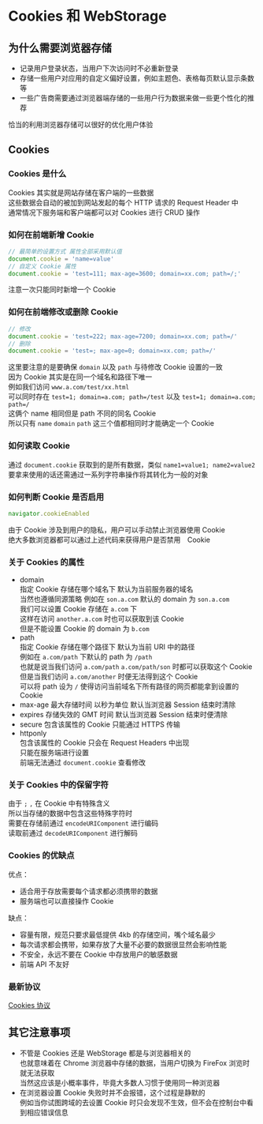 # Cookies 和 WebStorage

## 为什么需要浏览器存储
* 记录用户登录状态，当用户下次访问时不必重新登录
* 存储一些用户对应用的自定义偏好设置，例如主题色、表格每页默认显示条数等
* 一些广告商需要通过浏览器端存储的一些用户行为数据来做一些更个性化的推荐

恰当的利用浏览器存储可以很好的优化用户体验

## Cookies

### Cookies 是什么
Cookies 其实就是网站存储在客户端的一些数据  
这些数据会自动的被加到网站发起的每个 HTTP 请求的 Request Header 中  
通常情况下服务端和客户端都可以对 Cookies 进行 CRUD 操作  

### 如何在前端新增 Cookie
```js
// 最简单的设置方式 属性全部采用默认值
document.cookie = 'name=value'
// 自定义 Cookie 属性
document.cookie = 'test=111; max-age=3600; domain=xx.com; path=/;'
```
注意一次只能同时新增一个 Cookie

### 如何在前端修改或删除 Cookie
```js
// 修改
document.cookie = 'test=222; max-age=7200; domain=xx.com; path=/'
// 删除
document.cookie = 'test=; max-age=0; domain=xx.com; path=/'
```
这里要注意的是要确保 `domain` 以及 `path` 与待修改 Cookie 设置的一致  
因为 Cookie 其实是在同一个域名和路径下唯一  
例如我们访问 `www.a.com/test/xx.html`  
可以同时存在 `test=1; domain=a.com; path=/test` 以及 `test=1; domain=a.com; path=/`  
这俩个 name 相同但是 path 不同的同名 Cookie  
所以只有 `name` `domain` `path` 这三个值都相同时才能确定一个 Cookie

### 如何读取 Cookie
通过 `document.cookie` 获取到的是所有数据，类似 `name1=value1; name2=value2`  
要拿来使用的话还需通过一系列字符串操作将其转化为一般的对象

### 如何判断 Cookie 是否启用
```js
navigator.cookieEnabled
```
由于 Cookie 涉及到用户的隐私，用户可以手动禁止浏览器使用 Cookie  
绝大多数浏览器都可以通过上述代码来获得用户是否禁用　Cookie

### 关于 Cookies 的属性
* domain  
指定 Cookie 存储在哪个域名下 默认为当前服务器的域名  
当然也遵循同源策略 例如在 `son.a.com` 默认的 domain 为 `son.a.com`  
我们可以设置 Cookie 存储在 `a.com` 下  
这样在访问 `another.a.com` 时也可以获取到该 Cookie  
但是不能设置 Cookie 的 domain 为 `b.com`
* path  
指定 Cookie 存储在哪个路径下 默认为当前 URI 中的路径  
例如在 `a.com/path` 下默认的 path 为 `/path`  
也就是说当我们访问 `a.com/path` `a.com/path/son` 时都可以获取这个 Cookie  
但是当我们访问 `a.com/another` 时便无法得到这个 Cookie  
可以将 path 设为 `/` 使得访问当前域名下所有路径的网页都能拿到设置的 Cookie
* max-age 最大存储时间 以秒为单位 默认当浏览器 Session 结束时清除
* expires 存储失效的 GMT 时间 默认当浏览器 Session 结束时便清除
* secure 包含该属性的 Cookie 只能通过 HTTPS 传输
* httponly  
包含该属性的 Cookie 只会在 Request Headers 中出现  
只能在服务端进行设置  
前端无法通过 `document.cookie` 查看修改

### 关于 Cookies 中的保留字符
由于 `;` `,` 在 Cookie 中有特殊含义  
所以当存储的数据中包含这些特殊字符时  
需要在存储前通过 `encodeURIComponent` 进行编码  
读取前通过 `decodeURIComponent` 进行解码

### Cookies 的优缺点
优点：
* 适合用于存放需要每个请求都必须携带的数据
* 服务端也可以直接操作 Cookie

缺点：
* 容量有限，规范只要求最低提供 4kb 的存储空间，嘴个域名最少
* 每次请求都会携带，如果存放了大量不必要的数据很显然会影响性能
* 不安全，永远不要在 Cookie 中存放用户的敏感数据
* 前端 API 不友好

### 最新协议
[Cookies 协议](https://tools.ietf.org/html/rfc6265#section-5.2.1)

## 其它注意事项
* 不管是 Cookies 还是 WebStorage 都是与浏览器相关的  
也就意味着在 Chrome 浏览器中存储的数据，当用户切换为 FireFox 浏览时就无法获取  
当然这应该是小概率事件，毕竟大多数人习惯于使用同一种浏览器
* 在浏览器设置 Cookie 失败时并不会报错，这个过程是静默的  
例如当你试图跨域的去设置 Cookie 时只会发现不生效，但不会在控制台中看到相应错误信息

